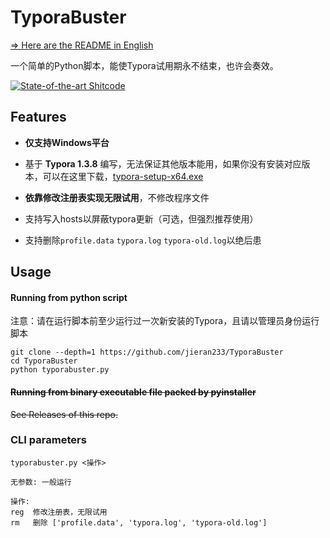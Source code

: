 # TyporaBuster

[=> Here are the README in English](https://github.com/jieran233/TyporaBuster/blob/main/README-EN.md)

一个简单的Python脚本，能使Typora试用期永不结束，也许会奏效。

[![State-of-the-art Shitcode](https://img.shields.io/static/v1?label=State-of-the-art&message=114514Code&color=7B5804)](https://github.com/trekhleb/state-of-the-art-shitcode)

## Features

- **仅支持Windows平台**

- 基于 **Typora 1.3.8** 编写，无法保证其他版本能用，如果你没有安装对应版本，可以在这里下载，[typora-setup-x64.exe](https://jieran233.lanzouy.com/in6Bn07viduf)

- **依靠修改注册表实现无限试用**，不修改程序文件
- 支持写入hosts以屏蔽typora更新（可选，但强烈推荐使用）
- 支持删除`profile.data` `typora.log` `typora-old.log`以绝后患

## Usage

#### Running from python script

注意：请在运行脚本前至少运行过一次新安装的Typora，且请以管理员身份运行脚本

```
git clone --depth=1 https://github.com/jieran233/TyporaBuster
cd TyporaBuster
python typorabuster.py
```

#### ~~Running from binary executable file packed by pyinstaller~~

~~See Releases of this repo.~~

### CLI parameters

```
typorabuster.py <操作>

无参数: 一般运行

操作:
reg  修改注册表，无限试用
rm   删除 ['profile.data', 'typora.log', 'typora-old.log']
```

